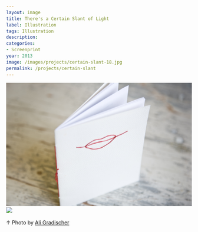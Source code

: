 ```yaml
---
layout: image
title: There's a Certain Slant of Light
label: Illustration
tags: Illustration
description:
categories:
- Screenprint
year: 2013
image: /images/projects/certain-slant-18.jpg
permalink: /projects/certain-slant
---
```


<div class="images-left">
    <img src="/images/projects/20120213_khanson_art_016.jpg"></div>
    
<div class="images-right">
    <img src="/images/projects/20120213_khanson_art_020.jpg"></div>
    
<div class="images-right"><p>&uarr; Photo by <a href="http://www.aligradischer.com/">Ali Gradischer</a></p></div>
<section class="clear"></section>

<!--Footnotes -->

